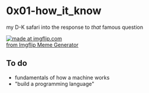 # 0x01-how_it_know
my D-K safari into the response to _that_ famous question

<div><a href="https://imgflip.com/i/7u6b99"><img src="https://i.imgflip.com/7u6b99.jpg" title="made at imgflip.com"/></a><div><a href="https://imgflip.com/memegenerator">from Imgflip Meme Generator</a></div></div>

## To do
* fundamentals of how a machine works
* "build a programming language" 
